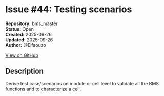 # Issue #44: Testing scenarios

**Repository:** bms_master  
**Status:** Open  
**Created:** 2025-09-26  
**Updated:** 2025-09-26  
**Author:** @Elfaouzo  

[View on GitHub](https://github.com/Simtestlab/bms_master/issues/44)

## Description

Derive test case/scenarios on module or cell level to validate all the BMS functions and to characterize a cell.